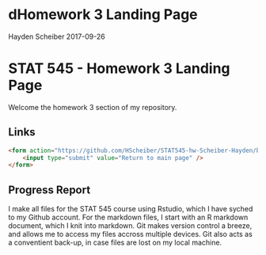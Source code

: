 dHomework 3 Landing Page
================
Hayden Scheiber
2017-09-26

STAT 545 - Homework 3 Landing Page
==================================

Welcome the homework 3 section of my repository.

Links
-----

```HTML
<form action="https://github.com/HScheiber/STAT545-hw-Scheiber-Hayden/blob/master/README.md">
    <input type="submit" value="Return to main page" />
</form>
```

Progress Report
---------------

I make all files for the STAT 545 course using Rstudio, which I have syched to my Github account. For the markdown files, I start with an R markdown document, which I knit into markdown. Git makes version control a breeze, and allows me to access my files accross multiple devices. Git also acts as a conventient back-up, in case files are lost on my local machine.
